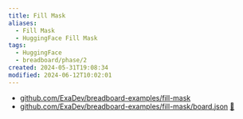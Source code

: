 ```yaml
---
title: Fill Mask
aliases:
  - Fill Mask
  - HuggingFace Fill Mask
tags:
  - HuggingFace
  - breadboard/phase/2
created: 2024-05-31T19:08:34
modified: 2024-06-12T10:02:01
---
```


- [github.com/ExaDev/breadboard-examples/fill-mask](https://github.com/ExaDev/breadboard-examples/blob/main/src/examples/fill-mask)
- [github.com/ExaDev/breadboard-examples/fill-mask/board.json](https://github.com/ExaDev/breadboard-examples/blob/main/src/examples/fill-mask/board.json) [🔗](https://breadboard-ai.web.app/?mode=list&board=https://raw.githubusercontent.com/ExaDev/breadboard-examples/main/src/examples/fill-mask/board.json)
